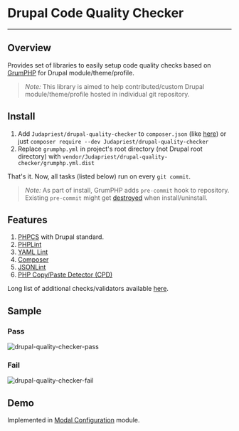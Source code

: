 # Drupal Code Quality Checker
---

## Overview

Provides set of libraries to easily setup code quality checks based on [GrumPHP](https://github.com/phpro/grumphp) for Drupal module/theme/profile.

>*Note:* This library is aimed to help contributed/custom Drupal module/theme/profile hosted in individual git repository.


## Install

1. Add `Judapriest/drupal-quality-checker` to `composer.json` (like [here](https://github.com/vijaycs85/modal_config/blob/8.x-1.x/composer.json#L21)) or just `composer require --dev Judapriest/drupal-quality-checker`
2. Replace `grumphp.yml` in project's root directory (not Drupal root directory) with `vendor/Judapriest/drupal-quality-checker/grumphp.yml.dist`

That's it. Now, all tasks (listed below) run on every `git commit`.

>*Note:* As part of install, GrumPHP adds `pre-commit` hook to repository. Existing `pre-commit` might get [destroyed](https://github.com/phpro/grumphp/issues/416) when install/uninstall.

## Features

1. [PHPCS](https://github.com/squizlabs/PHP_CodeSniffer) with Drupal standard.
2. [PHPLint](http://www.icosaedro.it/phplint/)
3. [YAML Lint](http://www.yamllint.com/)
4. [Composer](https://github.com/composer/composer)
5. [JSONLint](https://jsonlint.com/)
6. [PHP Copy/Paste Detector (CPD)](https://github.com/sebastianbergmann/phpcpd)

Long list of additional checks/validators available [here](https://github.com/phpro/grumphp/blob/master/doc/tasks.md#tasks-1).

## Sample

### Pass
![drupal-quality-checker-pass](https://user-images.githubusercontent.com/1220029/33808392-62b90710-dddd-11e7-9d0e-08f82e6e85b1.png)

### Fail
![drupal-quality-checker-fail](https://user-images.githubusercontent.com/1220029/33808391-62a4daec-dddd-11e7-8cf5-9c6b37f89893.png)


## Demo
Implemented in [Modal Configuration](https://github.com/vijaycs85/modal_config) module.
